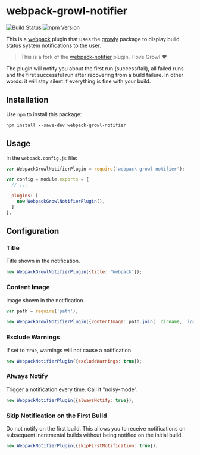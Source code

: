 # webpack-growl-notifier

[![Build Status](https://img.shields.io/travis/pine/webpack-growl-notifier.svg)](https://travis-ci.org/pine/webpack-growl-notifier)
[![npm Version](https://img.shields.io/npm/v/webpack-growl-notifier.svg)](https://www.npmjs.com/package/webpack-growl-notifier)

This is a [webpack](http://webpack.github.io/) plugin that uses the
[growly](https://github.com/theabraham/growly) package to
display build status system notifications to the user.

> This is a fork of the [webpack-notifier](https://github.com/Turbo87/webpack-notifier) plugin.
> I love Growl :heart:

The plugin will notify you about the first run (success/fail),
all failed runs and the first successful run after recovering from
a build failure. In other words: it will stay silent if everything
is fine with your build.


## Installation

Use `npm` to install this package:

    npm install --save-dev webpack-growl-notifier


## Usage

In the `webpack.config.js` file:

```js
var WebpackGrowlNotifierPlugin = require('webpack-growl-notifier');

var config = module.exports = {
  // ...

  plugins: [
    new WebpackGrowlNotifierPlugin(),
  ]
},
```


## Configuration

### Title

Title shown in the notification.

```js
new WebpackGrowlNotifierPlugin({title: 'Webpack'});
```

### Content Image

Image shown in the notification.

```js
var path = require('path');

new WebpackGrowlNotifierPlugin({contentImage: path.join(__dirname, 'logo.png')});
```

### Exclude Warnings

If set to `true`, warnings will not cause a notification.

```js
new WebpackNotifierPlugin({excludeWarnings: true});
```

### Always Notify

Trigger a notification every time.  Call it "noisy-mode".

```js
new WebpackNotifierPlugin({alwaysNotify: true});
```

### Skip Notification on the First Build

Do not notify on the first build.  This allows you to receive notifications on subsequent incremental builds without being notified on the initial build.

```js
new WebpackNotifierPlugin({skipFirstNotification: true});
```
